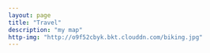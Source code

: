 ```yaml
---
layout: page
title: "Travel"
description: "my map"
http-img: "http://o9f52cbyk.bkt.clouddn.com/biking.jpg"
---
```




